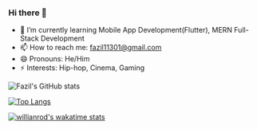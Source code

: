 ### Hi there 👋

<!--
**fazilmd11/fazilmd11** is a ✨ _special_ ✨ repository because its `README.md` (this file) appears on your GitHub profile.

Here are some ideas to get you started:

- 🔭 I’m currently working on 
- 🌱 I’m currently learning Mobile App Development(Flutter), Full-Stack Development(MERN)
- 👯 I’m looking to collaborate on ...
- 🤔 I’m looking for help with ...
- 💬 Ask me about ...
- 📫 How to reach me: fazil11301@gmail.com
- 😄 Pronouns: He/Him
- ⚡ Interests: Hip-hop, Cinema, Gaming.
-->
- 🌱 I’m currently learning Mobile App Development(Flutter), MERN Full-Stack Development
- 📫 How to reach me: fazil11301@gmail.com
- 😄 Pronouns: He/Him
- ⚡ Interests: Hip-hop, Cinema, Gaming

<!-- [![Fazil's GitHub stats](https://github-readme-stats.vercel.app/api?username=fazilmd11)](https://github.com/fazilmd11/github-readme-stats) -->
![Fazil's GitHub stats](https://github-readme-stats.vercel.app/api?username=fazilmd11&show_icons=true&theme=tokyonight)

[![Top Langs](https://github-readme-stats.vercel.app/api/top-langs/?username=fazilmd11)](https://github.com/anuraghazra/github-readme-stats)

[![willianrod's wakatime stats](https://github-readme-stats.vercel.app/api/wakatime?username=fazilmd11)](https://github.com/anuraghazra/github-readme-stats)
